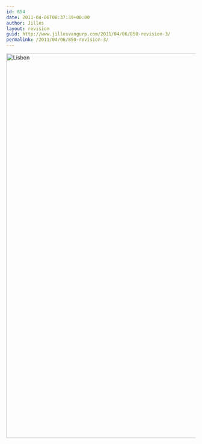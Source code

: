 ```yaml
---
id: 854
date: 2011-04-06T08:37:39+00:00
author: Jilles
layout: revision
guid: http://www.jillesvangurp.com/2011/04/06/850-revision-3/
permalink: /2011/04/06/850-revision-3/
---
```

<a href="http://www.jillesvangurp.com/?attachment_id=851" rel="attachment wp-att-851"><img src="http://www.jillesvangurp.com/wp-content/uploads/2011/04/lisbon.jpg" alt="Lisbon" title="Panorama  photo of Lisbon" width="10032" height="1024" class="aligncenter size-full wp-image-851" /></a>